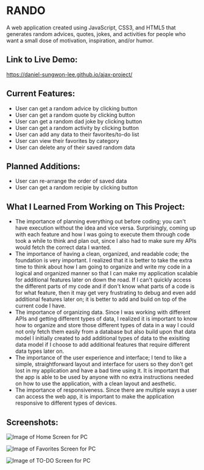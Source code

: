 # RANDO

A web application created using JavaScript, CSS3, and HTML5 that generates random advices, quotes, jokes, and activities for people who want a small dose of motivation, inspiration, and/or humor.


## **Link to Live Demo:** 
https://daniel-sungwon-lee.github.io/ajax-project/


## **Current Features:**
* User can get a random advice by clicking button
* User can get a random quote by clicking button
* User can get a random dad joke by clicking button
* User can get a random activity by clicking button
* User can add any data to their favorites/to-do list
* User can view their favorites by category
* User can delete any of their saved random data


## **Planned Additions:**
* User can re-arrange the order of saved data
* User can get a random recipie by clicking button


## **What I Learned From Working on This Project:**
* The importance of planning everything out before coding; you can't have execution without the idea and vice versa. Surprisingly, coming up with each feature and how I was going to execute them through code took a while to think and plan out, since I also had to make sure my APIs would fetch the correct data I wanted. 
* The importance of having a clean, organized, and readable code; the foundation is very important. I realized that it is better to take the extra time to think about how I am going to organize and write my code in a logical and organized manner so that I can make my application scalable for additional features later on down the road. If I can't quickly access the different parts of my code and if don't know what parts of a code is for what feature, then it may get very frustrating to debug and even add additional features later on; it is better to add and build on top of the current code I have. 
* The importance of organizing data. Since I was working with different APIs and getting different types of data, I realized it is important to know how to organize and store those different types of data in a way I could not only fetch them easily from a database but also build upon that data model I initially created to add additional types of data to the exisiting data model if I choose to add additional features that require different data types later on. 
* The importance of the user experience and interface; I tend to like a simple, straightforward layout and interface for users so they don't get lost in my application and have a bad time using it. It is important that the app is able to be used by anyone with no extra instructions needed on how to use the application, with a clean layout and aesthetic.
* The importance of responsiveness. Since there are multiple ways a user can access the web app, it is important to make the application responsive to different types of devices.


## **Screenshots:**

![Image of Home Screen for PC](https://lh3.googleusercontent.com/WwNYHz4op0ByvvtNAg178gvlRqFY5wdZ2ljX0f1xIFQedXmLVf4KhD1MDzXAjOjmTiV9oUixAOzsVJCZ6uD-dDydEOnDporKrTVh-cC-kWbOqz8KTOgQUuIQJUXhyL1juqP2WmuNgmQTlrY7umF2o8RtRrz59VQ61u0dxVU9SS44iPHi_AJLFzP9QZnTzVb-qiYXsvieZ5j8NafWRMzoBKjDeBcAKTjbLGW5YMBac5pzOyOrYGlR6skRQ-g6zwwzvrub2LdlBSeMclcOEyHFMIzpHQFpsnf7xl5-dakG-jDXNGYjIqcOuQtXKBhbBDMm5-iXzwGXYECHnrZgZ9g71H5anttdOO0Qse9AZjrj1aYDnbVy-XCUXtnsvM1XvNpKkEtOKS0K0Z0uO4QlMaVfijHilzspMnwYa8pP1Qt1fAWfxPz98fLX2wAvi_YC5tho0iyDW8uv-Mer_bHcVVrvnZhQnMhOjmfh3ljKuzpHYnWnF9xWbVhPKOZp4ljeZR9hZyE6gK7aYfaAc7q-1TpuHohDhuT3Syyln7EQ_dCS30i8_EcjND2lcPYFuIvXWln-CminwYYSoUvouF5N89o7uPsHrSf5DYk2Xy29dHiUogw9VswLT1bqVDULO9TL_xM1_uQAY_FxgZa6CLsXv7n2R6MKznoZUmCHSFOS_Ch3mZKbuhU2-JsOvHL5Tq3dldw=w1532-h725-no?authuser=0)

![Image of Favorites Screen for PC](https://lh3.googleusercontent.com/5sM3Rq4vI0zLlWSq_p0WUUaPEI19_L2EUbSHyVHVz7eforcbrxRIdI5w5gtkmw1NUSYc9c8mIflWh5orAW1CoP1n1STW7WSEeB7HXOINPDQ1m9v9cZdlBvNj3hi1MsL9Ekd33cMsuMWx6dvFOzAZekJK181d07z5VGF86sjMYqWQQS9xkwO19myfHEw3VcnOoiPndWbXemQMtBKCfgmmGQssZxUPjSE_YKAw7xmmogyUoVgzx6S70lJomYaQrHG2Qap7v-gFwVU9HzAvIBPAJKsd2YQDPcRDpLQP9OialmT4x8faNv759xZMtkFZYMGT8bpGTKMuR07mhE-0zL0X00zSMxY8bakVJq2rlyuR3fDI7ghZlfsEmjiqIrLPPGyl2PWhIaiYQeUboFizElpKYkv56L5fBDycTgykzpI9ebPNLCAn7kZdCmrZxZ5xO4n4g5QWazKB1ZJzGPYB39CnybcfSchNmV76YZs6Brd1H7bckUpemVBKORTaL7dCwNyaUdnE6AFW6audkFHi7jMI_zj1J-T_J66Lp67MyoGcRls021M1M40pGhdbI35IrNo08yv9_V4igNzi-7PYsqqW_9AxGewIfYi8q_9gUuiBzKMfqEQFORM76pdB9tF9Rd8ybM4NYGaZuSXhrLRcqgI-dxsWnbQkNNu_aWCddToZMY8s_BafdMheWP2WEMsN3SU=w1547-h937-no?authuser=0)

![Image of TO-DO Screen for PC](https://lh3.googleusercontent.com/4VOdnZRfm7HcF-JlYw7z21ZQAMytlTMjRGTgfaJSu8gbAYiXYhyfd2nNi8dBc5aBLzmGmU1UNDSCjnxKlJc_icrylK_pheabEy8zke6Lq1LAvZigoUnT7tKO7GZk25zc0Tj8EsakqGegjoG2OsiT-stoJmsaF5Or82L_bo6tg3AnZzTTtEhcpkk9CbgT9wArXk8KaM6qqq14in-oyoJKgd6PHCnC-igzR1_tC6Lvxc1lsG9IoUiI0MH_Bi8-8E2qJpl2TCo2bFFzDiQ8xPQj448j4WT_FPeacpdYOBQXhu6bvS_m3HzUQKAhdc9KPoq-QxEqypLhsYyENBTAszzW4dlOSPOJIKq2H9Hx0giqzM9x9HeZhlUtgez3giS6WQacQc6l_0UNb2CRnYZkNVL00ZPOBAGTzwQ9Zxvue6kaSXjdGDKBTTIdR9ql5-It7aP58KdLIQPtjrmtbyfIHTleSsPnA5rSDyVcas2Wuty2IKZh7NMrqASi1pexpTGIbttukFFMnrWMA6NyrOAa7sijE6npdvy3wO91oF7QiaWBBgT7m3MqBNCxTXIeMJ23dtHg_GW83egcUrKllXiGyjVnzwvi-RpE65JX9fFWo4FcqJixM_oG9zkbvyN2nnSlCJ_HGHEpxAmeUHZRUweTuXirqMkU_fR1pq2l1TCtZVWlsqDlAOEcb2rrtDXO9CLC4js=w1920-h937-no?authuser=0)
